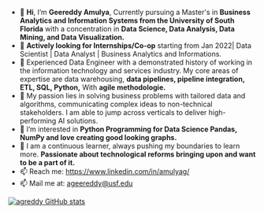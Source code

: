 - 👋 **Hi**, I’m **Geereddy Amulya**, Currently pursuing a Master's in **Business Analytics and Information Systems from the University of South Florida** with a concentration in        **Data Science, Data Analysis, Data Mining, and Data Visualization.**
- 👀 **Actively looking for Internships/Co-op** starting from Jan 2022| Data Scientist | Data Analyst | Business Analytics and Informations.
- 💞️ Experienced Data Engineer with a demonstrated history of working in the information technology and services industry. My core areas of expertise are data warehousing, **data        pipelines, pipeline integration, ETL, SQL, Python,** With **agile methodologie.**
- 🌱 My passion lies in solving business problems with tailored data and algorithms, communicating complex ideas to non-technical stakeholders. I am able to jump across verticals      to deliver high-performing AI solutions.
- 👀 I’m interested in **Python Programming for Data Science Pandas, NumPy and love creating good looking graphs.**
- 💞️ I am a continuous learner, always pushing my boundaries to learn more. **Passionate about technological reforms bringing upon and want to be a part of it.**
- 📫 Reach me: https://www.linkedin.com/in/amulyag/
- 📫 Mail me at: ageereddy@usf.edu


[![agreddy GitHub stats](https://github-readme-stats.vercel.app/api?username=agreddy)](https://github.com/agreddy/github-readme-stats)


<!---
ageereddy/ageereddy is a ✨ special ✨ repository because its `README.md` (this file) appears on your GitHub profile.
You can click the Preview link to take a look at your changes.
--->
